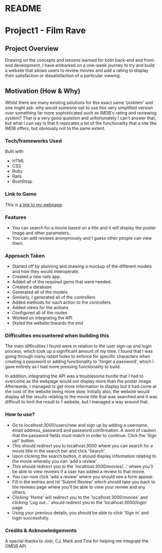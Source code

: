 # README

# Project1 - Film Rave

## Project Overview

Drawing on the concepts and lessons learned for both back-end and front-end development, I have embarked on a one-week journey to try and build a website that allows users to review movies and add a rating to display their satisfaction or dissatisfaction of a particular viewing. 

## Motivation (How & Why)

Whilst there are many existing solutions for this exact same 'problem' and one might ask: why would someone opt to use this very simplified version over something far more sophisticated such as IMDB's rating and reviewing system? That is a very good question and unfortunately I can't answer that, but what I can say is that it replicates a lot of the functionality that a site like IMDB offers, but obviously not to the same extent. 

### Tech/frameworks Used

Built with 

* HTML
* CSS
* Ruby
* Rails
* BootStrap

### Link to Game

This is [a link to my webpage](https://github.com/ram-ram14/cuddly-octo-pancake).

### Features

* You can search for a movie based on a title and it will display the poster image and other parameters. 
* You can add reviews anonymously and I guess other people can view them. 

### Approach Taken

* Started off by planning and drawing a mockup of the different models and how they would interoperate. 
* Created a new rails app.
* Added all of the required gems that were needed.
* Created a database
* Generated all of the models
* Similarly, I generated all of the controllers
* Added methods for each action to the controllers
* Added views for the actions
* Configured all of the routes
* Worked on integrating the API
* Styled the website towards the end


### Difficulties encountered when building this

The main difficulties I found were in relation to the user sign-up and login process, which took up a significant amount of my time. I found that I was going through many rabbit holes to enforce for specific characters when creating a password or adding functionality to 'forget a password', which I gave entirely as I had more pressing functionality to build. 

In addition, integrating the API was a troublesome hurdle that I had to overcome as the webpage would not display more than the poster image. Afterwards, I managed to get more information to display but it had come at the cost of the website being more slow. Initially also, the website would display all the results relating to the movie title that was searched and it was difficult to limit the result to 1 website, but I managed a way around that. 


### How to use?

* Go to localhost:3000/users/new and sign up by adding a username, email address, password and password confirmation. A word of caution that the password fields must match in order to continue. Click the 'Sign up!' button. 
* This should redirect you to localhost:3000 where you can search for a movie title in the search bar and click 'Search'. 
* Upon clicking the search button, it should display information relating to the movie whereby you can 'add a review'. 
* This should redirect you to the 'localhost:3000/movies/...' where you'll be able to view reviews if a user has added a review to that movie. 
* You can now click 'add a review' where you should see a form appear. 
* Fill in the entries and hit 'Submit Review' which should take you back to the reviews page where you'll be able to view your review and any others. 
* Clicking 'Home' will redirect you to the 'localhost:3000/movies' and clicking 'Log out...' should redirect you to the 'localhost:3000/login' page. 
* Using your previous details, you should be able to click 'Sign in' and login successfully. 

### Credits & Acknowledgements 

A special thanks to Joel, CJ, Mark and Tina for helping me integrate the OMDB API.

